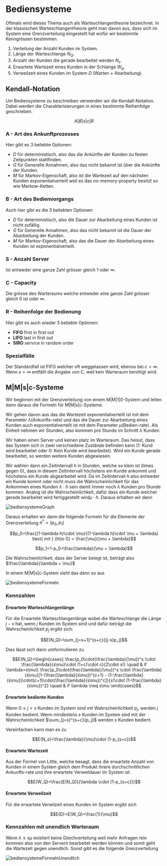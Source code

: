 # Bediensysteme

Oftmals wird dieses Thema auch als Warteschlangentheorie bezeichnet. In der klassischen Warteschlangentheorie geht man davon aus, dass sich im System eine Grenzverteilung eingestellt hat wofür wir bestimmte Kenngrössen bestimmen.

1. Verteilung der Anzahl Kunden im System.
2. Länge der Warteschlange $N_Q$.
3. Anzahl der Kunden die gerade bearbeitet werden $N_s$.
4. Erwartete Wartezeit eines Kunden in der Schlange $W_q$.
5. Verweilzeit eines Kunden im System $D$ (Warten + Abarbeitung).

## Kendall-Notation

Um Bediensysteme zu beschreiben verwenden wir die Kendall-Notation. Dabei werden die Charakterisierungen in eines bestimmte Reihenfolge geschrieben.

$$A|B|s|c|R$$

### A - Art des Ankunftprozesses

Hier gibt es 3 beliebte Optionen:

- $D$ für deterministisch, also das die Ankünfte der Kunden zu festen Zeitpunkten stattfinden.
- $G$ für Generelle Annahmen, also das nicht bekannt ist über die Ankünfte der Kunden.
- $M$ für Markov-Eigenschaft, also ist die Wartezeit auf den nächsten Kunden exponentialverteilt weil es das no-memory-property besitzt so wie Markow-Ketten.

### B - Art des Bedienvorgangs

Auch hier gibt es die 3 beliebten Optionen:

- $D$ für deterministisch, also die Dauer zur Abarbeitung eines Kunden ist nicht zufällig.
- $G$ für Generelle Annahmen, also das nicht bekannt ist die Dauer der Abarbeitung der Kunden.
- $M$ für Markov-Eigenschaft, also das die Dauer der Abarbeitung eines Kunden ist exponentialverteilt.

### S - Anzahl Server

Ist entweder eine ganze Zahl grösser gleich 1 oder $\infty$.

### C - Capacity

Die grösse  des Warteraums welche entweder eine ganze Zahl grösser gleich 0 ist oder $\infty$.

### R - Reihenfolge der Bedienung

Hier gibt es auch wieder 3 beliebte Optionen:

- **FIFO** first in first out
- **LIFO** last in first out
- **SIRO** service in random order

### Spezialfälle

Der Standardfall ist FIFO welcher oft weggelassen wird, ebenso bei $c=\infty$.  Wenn $s=\infty$ entfällt die Angabe von C, weil kein Warteraum benötigt wird.

## M|M|s|c-Systeme

Wir beginnen mit der Grenzverteilung von einem M|M|1|0-System und leiten dann daraus die Formeln für M|M|s|c-Systeme.

Wir gehen davon aus das die Wartezeit exponentialverteilt ist mit dem Parameter $\lambda$(Ankunfts-rate) und das die Dauer zur Abarbeitung eines Kunden auch exponentialverteilt ist mit dem Parameter $\mu$(Bedien-rate). Als Einheit nehmen wir Stunden, also kommen pro Stunde im Schnitt $\lambda$ Kunden.

Wir haben einen Server und keinen platz im Warteraum. Das heisst, dass das System sich in zwei verschiedene Zustände befinden kann (1: Kund wird bearbeitet oder 0: Kein Kunde wird bearbeitet). Wird ein Kunde gerade bearbeitet, so werden weitere Kunden abgewiesen.

Wir wählen dann ein Zeitintervall $h$ in Stunden, welche so klein ist (limes gegen 0), dass in diesem Zeitintervall höchstens ein Kunde ankommt und höchstens ein Kunde abgearbeitet wird. Da im Zeitintervall $h$ also entweder ein Kunde kommt oder nicht muss die Wahrscheinlichkeit für das Ankommen eines Kunden $\lambda \cdot h$ sein damit immer noch $\lambda$ Kunden pro Stunde kommen. Analog ist die Wahrscheinlichkeit, dafür dass ein Kunde welcher gerade  bearbeitet wird fertiggestellt wird$\mu \cdot h$. Daraus erhalten wir dann

![bediensystemeGraph](/maths/bediensystemeGraph.png)

Daraus erhalten wir dann die folgende Formeln für die Elemente der Grenzverteilung $\pi^*=(p_0,p_1)$

$$p_0=\frac{(1-\lambda h)\cdot \mu}{(1-\lambda h)\cdot \mu + \lambda} \text{ mit } {h\to 0} = \frac{\mu}{\mu + \lambda}$$

$$p_1=1-p_0=\frac{\lambda}{\mu + \lambda}$$

Die Wahrscheinlichkeit, dass der Server belegt ist, beträgt also $\frac{\lambda}{\lambda + \mu}$

In einem M|M|s|c-System sieht das dann so aus

![bediensystemeFormeln](/maths/bediensystemeFormeln.png)

### Kennzahlen

#### Erwartete Warteschlangenlänge

Für die Erwartete Warteschlangenlänge wobei die Warteschlange die Länge $j-s$ hat, wenn $j$ Kunden im System sind und dafür beträgt die Wahrscheinlichkeit $p_j$ ergibt sich:

$$E(N_Q)=\sum_{j=s+1}^{s+c}{(j-s)p_j}$$

Dies lässt sich dann umformulieren zu

$$E(N_Q)=\begin{cases}
\frac{p_0\cdot(\frac{\lambda}{\mu})^s \cdot \frac{\lambda}{s\mu}\cdot (1+c)\cdot c}{2\cdot s!} \quad & if \lambda=s\mu\\
\frac{p_0\cdot(\frac{\lambda}{\mu})^s \cdot \frac{\lambda}{s\mu}[1-(\frac{\lambda}{s\mu})^{c+1} - (1-\frac{\lambda}{s\mu})\cdot(c+1)\cdot(\frac{\lambda}{s\mu})^c]}{s!\cdot (1-\frac{\lambda}{s\mu})^2} \quad & if \lambda \neq s\mu
\end{cases}$$

#### Erwartete bediente Kunden

Wenn $0\leq j < s$ Kunden im System sind mit Wahrscheinlichkeit $p_j$, werden $j$ Kunden bedient. Wenn mindestens $s$ Kunden im System sind mit der Wahrscheinlichkeit $\sum_{j=s}^{s+c}{p_j}$ werden $s$ Kunden bedient.

Vereinfachen kann man es zu

$$E(N_s)=\frac{\lambda}{\mu}\cdot (1-p_{s+c})$$

#### Erwartete Wartezeit

Aus der Formel von Little, welche besagt, dass die erwartete Anzahl von Kunden in einem System gleich dem Produkt ihrere durchschnittlichen Ankunfts-rate und ihre erwartete Verweildauer im System ist.

$$E(W_Q)=\frac{E(N_Q)}{\lambda \cdot (1-p_{s+c})}$$

#### Erwartete Verweilzeit

Für die erwartete Verwilzeit eines Kunden im System ergibt sich

$$E(D)=E(W_Q)+\frac{1}{\mu}$$

### Kennzahlen mit unendlich Warteraum

Wenn $\lambda \geq s\mu$ existiert keine Gleichverteilung weil mehr Anfragen rein kommen also von den Servern bearbeitet werden können und somit geht die Wartezeit gegen unendlich. Sonst gibt es die folgende Grenzverteilung

![bediensystemeFormelnUnendlich](/maths/bediensystemeFormelnUnendlich.png)
